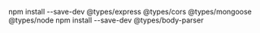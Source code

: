 npm install --save-dev @types/express @types/cors @types/mongoose @types/node
npm install --save-dev @types/body-parser 
